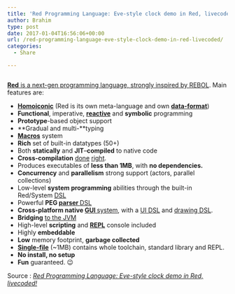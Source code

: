 ```yaml
---
title: 'Red Programming Language: Eve-style clock demo in Red, livecoded!'
author: Brahim
type: post
date: 2017-01-04T16:56:06+00:00
url: /red-programming-language-eve-style-clock-demo-in-red-livecoded/
categories:
  - Share

---
```

[<img class="alignnone size-full" src="http://brahim.hamdouni.com/wp-uploads/blue-clock2.gif" alt="" />][1]

[**Red** is a next-gen programming language, strongly inspired by ][1][REBOL][2]. <!--more-->Main features are:

  * [**Homoiconic**][3] (Red is its own meta-language and own **<a href="http://www.rebol.com/rebolsteps.html" target="_blank" rel="noopener">data-format</a>**)
  * **Functional**, imperative, **<a href="http://www.red-lang.org/2016/06/061-reactive-programming.html" target="_blank" rel="noopener">reactive</a>** and **symbolic** programming
  * **Prototype**-based object support
  * **Gradual and multi-**typing
  * **<a href="http://www.red-lang.org/2016/12/entering-world-of-macros.html" target="_blank" rel="noopener">Macros</a>** system
  * **Rich** set of built-in datatypes (50+)
  * Both **statically** and **JIT**&#8211;**compiled** to native code
  * **Cross-compilation** <a href="https://github.com/red/red/blob/master/usage.txt" target="_blank" rel="noopener">done</a> <a href="https://github.com/red/red/blob/master/system/config.r" target="_blank" rel="noopener">right</a>.
  * Produces executables of **less than 1MB**, with **no dependencies.**
  * **Concurrency** and **parallelism** strong support (actors, parallel collections)
  * Low-level **system programming** abilities through the built-in Red/System [DSL][4]
  * Powerful **PEG <a href="http://www.red-lang.org/2013/11/041-introducing-parse.html" target="_blank" rel="noopener">parser </a>**<a href="http://www.red-lang.org/2013/11/041-introducing-parse.html" target="_blank" rel="noopener">DSL</a>
  * **Cross-platform native <a href="http://www.red-lang.org/2016/03/060-red-gui-system.html" target="_blank" rel="noopener">GUI </a>**<a href="http://www.red-lang.org/2016/03/060-red-gui-system.html" target="_blank" rel="noopener">system</a>, with a <a href="http://doc.red-lang.org/gui/VID.html" target="_blank" rel="noopener">UI DSL</a> and <a href="http://doc.red-lang.org/gui/Draw.html" target="_blank" rel="noopener">drawing DSL</a>.
  * **Bridging** <a href="https://github.com/red/red/blob/master/bridges/java/hello.red" target="_blank" rel="noopener">to the JVM</a>
  * High-level **scripting** and [**REPL**][5] console included
  * Highly **embeddable**
  * **Low** memory footprint, **garbage collected**
  * **<a href="http://www.red-lang.org/p/download.html" target="_blank" rel="noopener">Single-file</a>** (~1MB) contains whole toolchain, standard library and REPL.
  * **No install, no setup**
  * **Fun** guaranteed. 😉

Source : _[Red Programming Language: Eve-style clock demo in Red, livecoded!][1]_

 [1]: http://www.red-lang.org/2016/07/eve-style-clock-demo-in-red-livecoded.html
 [2]: http://rebol.com/
 [3]: http://en.wikipedia.org/wiki/Homoiconicity
 [4]: http://en.wikipedia.org/wiki/Domain-specific_language
 [5]: http://en.wikipedia.org/wiki/Read-eval-print_loop
